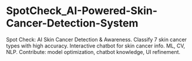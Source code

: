 # SpotCheck_AI-Powered-Skin-Cancer-Detection-System
Spot Check: AI Skin Cancer Detection &amp; Awareness. Classify 7 skin cancer types with high accuracy. Interactive chatbot for skin cancer info. ML, CV, NLP. Contribute: model optimization, chatbot knowledge, UI refinement.
